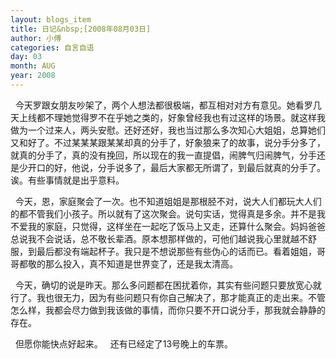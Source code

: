 ```yaml
---
layout: blogs_item
title: 日记&nbsp;[2008年08月03日]
author: 小傅
categories: 自言自语
day: 03
month: AUG
year: 2008
---
```




&nbsp;
今天罗跟女朋友吵架了，两个人想法都很极端，都互相对对方有意见。她看罗几天上线都不理她觉得罗不在乎她之类的，好象曾经我也有过这样的场景。就这样我做为一个过来人，两头安慰。还好还好，我也当过那么多次知心大姐姐，总算她们又和好了。不过某某某跟某某却真的分手了，好象狼来了的故事，说分手分多了，就真的分手了，真的没有挽回，所以现在的我一直提倡，闹脾气归闹脾气，分手还是少开口的好，他说，分手说多了，最后大家都无所谓了，到最后就真的分手了。诶。有些事情就是出乎意料。

&nbsp;
今天，恩，家庭聚会了一次。也不知道姐姐是那根胫不对，说大人们都玩大人们的都不管我们小孩子。所以就有了这次聚会。说句实话，觉得真是多余。并不是我不爱我的家庭，只觉得，这样坐在一起吃了饭马上又走，还算什么聚会。妈妈爸爸总说我不会说话，总不敬长辈酒。原本想那样做的，可他们越说我心里就越不舒服，到最后都没有端起杯子。我只是不想说那些有些伪心的话而已。看着姐姐，哥哥都敬的那么投入，真不知道是世界变了，还是我太清高。

&nbsp;
今天，确切的说是昨天。那么多问题都在困扰着你，其实有些问题只要放宽心就行了。我也很无力，因为有些问题只有你自己解决了，那才能真正的走出来。不管怎么样，我都会尽力做到我该做的事情，而你只要不开口说分手，那我就会静静的存在。

&nbsp; 但愿你能快点好起来。
&nbsp; 还有已经定了13号晚上的车票。&nbsp;



